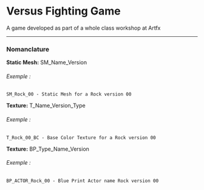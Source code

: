 # Versus Fighting Game

A game developed as part of a whole class workshop at Artfx


---

### Nomanclature

**Static Mesh:** SM_Name_Version
###### Exemple :
```batch
SM_Rock_00 - Static Mesh for a Rock version 00
```

**Texture:** T_Name_Version_Type
###### Exemple :
```batch
T_Rock_00_BC - Base Color Texture for a Rock version 00
```

**Texture:** BP_Type_Name_Version
###### Exemple :
```batch
BP_ACTOR_Rock_00 - Blue Print Actor name Rock version 00
```


